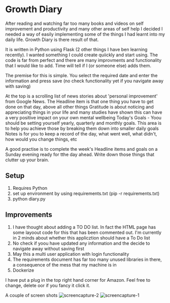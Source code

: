 # Growth Diary

After reading and watching far too many books and videos on self improvement and productivity and many other areas of self help I decided I needed a way of 
easily implementing some of the things I had learnt into my daily life. Growth Diary is there result of that.

It is written in Python using Flask (2 other things I have ben learning recently). I wanted something I could create quiickly and start using. 
The code is far from perfect and there are many improvments and functionality that I would like to add. Time will tell if I (or someone else) adds them.

The premise for this is simple. You select the required date and enter the information and press save (no check functionality yet if you navigate away with saving)

At the top is a scrolling list of news stories about 'personal improvement' from Google News.
The Headline item is that one thing you have to get done on that day, above all other things
Gratitude is about noticing and appreciating things in your life and many studies have shown this can have a very positive impact on your own mental wellbeing
Today's Goals - Yoou should be setting yourself yearly, quarterly and monthly goals. This area is to help you achieve those by breaking them down into smaller daily goals
Notes is for you to keep a record of the day, what went well, what didn't, how would you change things, etc

A good practise is to complete the week's Headline items and goals on a Sunday evening ready for tthe day ahead. Write down those things that clutter up your brain.

## Setup
1. Requires Python
2. set up environment by using requirements.txt (pip -r requirements.txt)
3. python diary.py

## Improvements 
1. I have thought about adding a TO DO list. In fact the HTML page has some layoout code for this that has been commented out. I'm currently in 2 minds about whether 
this applicztion should have a To Do list
2. No check if yoou have updated any information and the decide to navigate away without saving first
3. May this a multi user application with login functionality
4. The requirements document has far too many unused libraries in there, a consequence of the mess that my machine is in
5. Dockerize


I have put a plug in the top right hand corner for Amazon. Feel free to change, delete oor if you fancy it click it.


A couple of screen shots
![screencapture-2](https://user-images.githubusercontent.com/4700433/122775825-72f31400-d2a2-11eb-9805-a626decd879e.png)
![screencapture-1](https://user-images.githubusercontent.com/4700433/122775841-75556e00-d2a2-11eb-90e2-b29aa0a34950.png)
